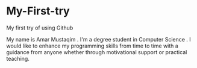 # My-First-try
My first try of using Github

My name is Amar Mustaqim . I'm a degree student in Computer Science . I would like to enhance my programming skills from time to time with a guidance from anyone whether through motivational support or practical teaching.  
